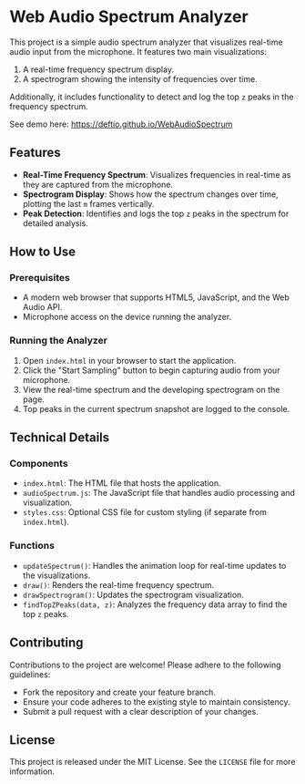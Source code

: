 # Web Audio Spectrum Analyzer

This project is a simple audio spectrum analyzer that visualizes real-time audio input from the microphone. It features two main visualizations:

1. A real-time frequency spectrum display.
2. A spectrogram showing the intensity of frequencies over time.

Additionally, it includes functionality to detect and log the top `z` peaks in the frequency spectrum.

See demo here: https://deftio.github.io/WebAudioSpectrum

## Features

- **Real-Time Frequency Spectrum**: Visualizes frequencies in real-time as they are captured from the microphone.
- **Spectrogram Display**: Shows how the spectrum changes over time, plotting the last `m` frames vertically.
- **Peak Detection**: Identifies and logs the top `z` peaks in the spectrum for detailed analysis.

## How to Use

### Prerequisites
- A modern web browser that supports HTML5, JavaScript, and the Web Audio API.
- Microphone access on the device running the analyzer.

### Running the Analyzer
1. Open `index.html` in your browser to start the application.
2. Click the "Start Sampling" button to begin capturing audio from your microphone.
3. View the real-time spectrum and the developing spectrogram on the page.
4. Top peaks in the current spectrum snapshot are logged to the console.

## Technical Details

### Components
- `index.html`: The HTML file that hosts the application.
- `audioSpectrum.js`: The JavaScript file that handles audio processing and visualization.
- `styles.css`: Optional CSS file for custom styling (if separate from `index.html`).

### Functions
- `updateSpectrum()`: Handles the animation loop for real-time updates to the visualizations.
- `draw()`: Renders the real-time frequency spectrum.
- `drawSpectrogram()`: Updates the spectrogram visualization.
- `findTopZPeaks(data, z)`: Analyzes the frequency data array to find the top `z` peaks.

## Contributing

Contributions to the project are welcome! Please adhere to the following guidelines:
- Fork the repository and create your feature branch.
- Ensure your code adheres to the existing style to maintain consistency.
- Submit a pull request with a clear description of your changes.

## License

This project is released under the MIT License. See the `LICENSE` file for more information.
